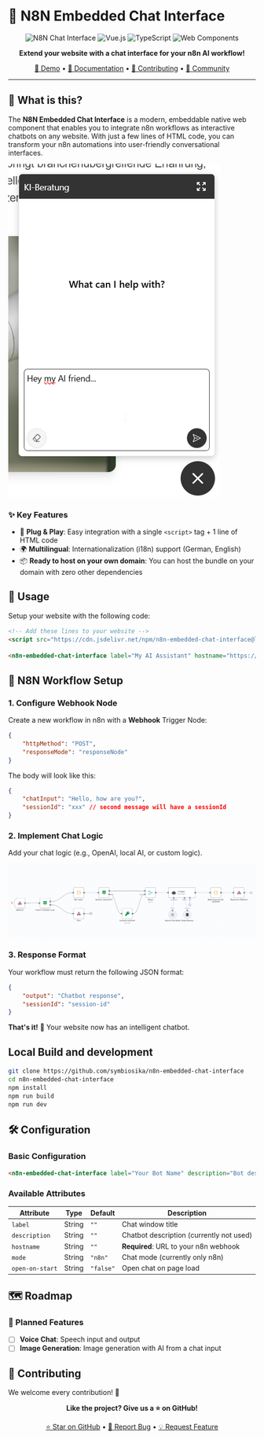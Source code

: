 # 🤖 N8N Embedded Chat Interface

<div align="center">

![N8N Chat Interface](https://img.shields.io/badge/n8n-Chat%20Interface-FF6D5A?style=for-the-badge&logo=n8n)
![Vue.js](https://img.shields.io/badge/Vue.js-35495E?style=for-the-badge&logo=vuedotjs&logoColor=4FC08D)
![TypeScript](https://img.shields.io/badge/TypeScript-007ACC?style=for-the-badge&logo=typescript&logoColor=white)
![Web Components](https://img.shields.io/badge/Web%20Components-29ABE2?style=for-the-badge&logo=webcomponents.org&logoColor=white)

**Extend your website with a chat interface for your n8n AI workflow!**

[🚀 Demo](#demo) • [📖 Documentation](#installation) • [🤝 Contributing](#contributing) • [💬 Community](#community)

</div>

---

## 🎯 What is this?

The **N8N Embedded Chat Interface** is a modern, embeddable native web component that enables you to integrate n8n workflows as interactive chatbots on any website. With just a few lines of HTML code, you can transform your n8n automations into user-friendly conversational interfaces.

![widget](./docs/widget.png)

### ✨ Key Features

- 🔌 **Plug & Play**: Easy integration with a single `<script>` tag + 1 line of HTML code
- 🌍 **Multilingual**: Internationalization (i18n) support (German, English)
- 📦 **Ready to host on your own domain**: You can host the bundle on your domain with zero other dependencies

## 🚀 Usage

Setup your website with the following code:

```html
<!-- Add these lines to your website -->
<script src="https://cdn.jsdelivr.net/npm/n8n-embedded-chat-interface@latest/output/index.umd.cjs"></script>

<n8n-embedded-chat-interface label="My AI Assistant" hostname="https://your-n8n-webhook.com/webhook/:id-of-your-webhook-node" open-on-start="false"> </n8n-embedded-chat-interface>
```

## 🔧 N8N Workflow Setup

### 1. Configure Webhook Node

Create a new workflow in n8n with a **Webhook** Trigger Node:

```json
{
	"httpMethod": "POST",
	"responseMode": "responseNode"
}
```

The body will look like this:

```json
{
	"chatInput": "Hello, how are you?",
	"sessionId": "xxx" // second message will have a sessionId
}
```

### 2. Implement Chat Logic

Add your chat logic (e.g., OpenAI, local AI, or custom logic).

![n8n.png](./docs/n8n.png)

### 3. Response Format

Your workflow must return the following JSON format:

```json
{
	"output": "Chatbot response",
	"sessionId": "session-id"
}
```

**That's it!** 🎉 Your website now has an intelligent chatbot.

## Local Build and development

```bash
git clone https://github.com/symbiosika/n8n-embedded-chat-interface
cd n8n-embedded-chat-interface
npm install
npm run build
npm run dev
```

## 🛠️ Configuration

### Basic Configuration

```html
<n8n-embedded-chat-interface label="Your Bot Name" description="Bot description" hostname="https://your-n8n-webhook-url.com" mode="n8n" open-on-start="false"> </n8n-embedded-chat-interface>
```

### Available Attributes

| Attribute       | Type   | Default   | Description                              |
| --------------- | ------ | --------- | ---------------------------------------- |
| `label`         | String | `""`      | Chat window title                        |
| `description`   | String | `""`      | Chatbot description (currently not used) |
| `hostname`      | String | `""`      | **Required**: URL to your n8n webhook    |
| `mode`          | String | `"n8n"`   | Chat mode (currently only n8n)           |
| `open-on-start` | String | `"false"` | Open chat on page load                   |

## 🗺️ Roadmap

### 🎯 Planned Features

- [ ] **Voice Chat**: Speech input and output
- [ ] **Image Generation**: Image generation with AI from a chat input

## 🤝 Contributing

We welcome every contribution! 🎉

<div align="center">

**Like the project? Give us a ⭐ on GitHub!**

[⭐ Star on GitHub](https://github.com/symbiosika/n8n-embedded-chat-interface) • [🐛 Report Bug](https://github.com/symbiosika/n8n-embedded-chat-interface/issues) • [💡 Request Feature](https://github.com/symbiosika/n8n-embedded-chat-interface/issues)

</div>
